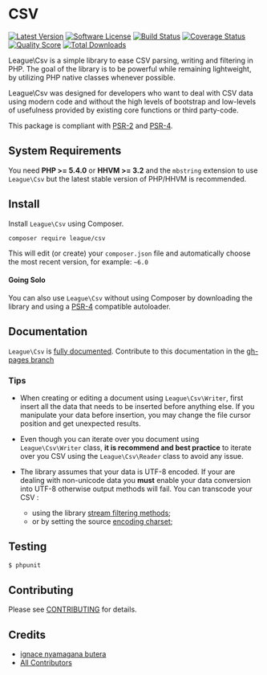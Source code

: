 CSV
==========

[![Latest Version](https://img.shields.io/github/release/thephpleague/csv.svg?style=flat-square)](https://github.com/thephpleague/csv/releases)
[![Software License](https://img.shields.io/badge/license-MIT-brightgreen.svg?style=flat-square)](LICENSE.md)
[![Build Status](https://img.shields.io/travis/thephpleague/csv/master.svg?style=flat-square)](https://travis-ci.org/thephpleague/csv)
[![Coverage Status](https://img.shields.io/scrutinizer/coverage/g/thephpleague/csv.svg?style=flat-square)](https://scrutinizer-ci.com/g/thephpleague/csv/code-structure)
[![Quality Score](https://img.shields.io/scrutinizer/g/thephpleague/csv.svg?style=flat-square)](https://scrutinizer-ci.com/g/thephpleague/csv)
[![Total Downloads](https://img.shields.io/packagist/dt/league/csv.svg?style=flat-square)](https://packagist.org/packages/league/csv)

League\Csv is a simple library to ease CSV parsing, writing and filtering in
PHP. The goal of the library is to be powerful while remaining lightweight,
by utilizing PHP native classes whenever possible.

League\Csv was designed for developers who want to deal with CSV data using
modern code and without the high levels of bootstrap and low-levels of
usefulness provided by existing core functions or third party-code.

This package is compliant with [PSR-2] and [PSR-4].

[PSR-2]: https://github.com/php-fig/fig-standards/blob/master/accepted/PSR-2-coding-style-guide.md
[PSR-4]: https://github.com/php-fig/fig-standards/blob/master/accepted/PSR-4-autoloader.md


System Requirements
-------

You need **PHP >= 5.4.0** or **HHVM >= 3.2** and the `mbstring` extension to use `League\Csv` but the latest stable version of PHP/HHVM is recommended.

Install
-------

Install `League\Csv` using Composer.

```
composer require league/csv
```

This will edit (or create) your `composer.json` file and automatically choose the most recent version, for example: `~6.0`

#### Going Solo

You can also use `League\Csv` without using Composer by downloading the library and using a [PSR-4](http://www.php-fig.org/psr/psr-4/) compatible autoloader.


Documentation
-------------

`League\Csv` is [fully documented](http://csv.thephpleague.com). Contribute to this documentation in the [gh-pages branch](https://github.com/thephpleague/csv/tree/gh-pages)

### Tips

* When creating or editing a document using `League\Csv\Writer`, first insert all the data that needs to be inserted before anything else. If you manipulate your data before insertion, you may change the file cursor position and get unexpected results.

* Even though you can iterate over you document using `League\Csv\Writer` class, **it is recommend and best practice** to iterate over you CSV using the `League\Csv\Reader` class to avoid any issue.

* The library assumes that your data is UTF-8 encoded. If your are dealing with non-unicode data you **must** enable your data conversion into UTF-8 otherwise output methods will fail. You can transcode your CSV :
    * using the library [stream filtering methods](http://csv.thephpleague.com/filtering);
    * or by setting the source [encoding charset](http://csv.thephpleague.com/overview);

Testing
-------

``` bash
$ phpunit
```

Contributing
-------

Please see [CONTRIBUTING](CONTRIBUTING.md) for details.

Credits
-------

- [ignace nyamagana butera](https://github.com/nyamsprod)
- [All Contributors](https://github.com/thephpleague/csv/graphs/contributors)
